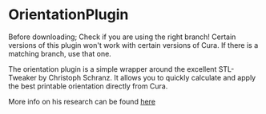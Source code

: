 # OrientationPlugin

Before downloading; Check if you are using the right branch! Certain versions of this plugin won't work with certain versions of Cura. If there is a matching branch, use that one.

The orientation plugin is a simple wrapper around the excellent STL-Tweaker by Christoph Schranz. It allows you to quickly calculate and apply the best printable orientation directly from Cura.

More info on his research can be found [here](https://www.researchgate.net/publication/311765131_Tweaker_-_Auto_Rotation_Module_for_FDM_3D_Printing)
